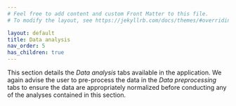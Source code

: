 ```yaml
---
# Feel free to add content and custom Front Matter to this file.
# To modify the layout, see https://jekyllrb.com/docs/themes/#overriding-theme-defaults

layout: default
title: Data analysis
nav_order: 5
has_children: true
---
```

This section details the *Data analysis* tabs available in the application. We again advise the user to pre-process the data in the *Data preprocessing* tabs to ensure the data are appropriately normalized before conducting any of the analyses contained in this section.